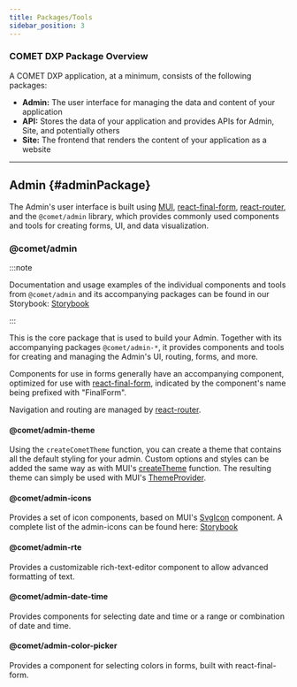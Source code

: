 ```yaml
---
title: Packages/Tools
sidebar_position: 3
---
```


### COMET DXP Package Overview

A COMET DXP application, at a minimum, consists of the following packages:

-   **Admin:** The user interface for managing the data and content of your application
-   **API:** Stores the data of your application and provides APIs for Admin, Site, and potentially others
-   **Site:** The frontend that renders the content of your application as a website

---

## Admin {#adminPackage}

The Admin's user interface is built using [MUI](https://mui.com/), [react-final-form](https://final-form.org/react), [react-router](https://reactrouter.com/), and the `@comet/admin` library, which provides commonly used components and tools for creating forms, UI, and data visualization.

### @comet/admin

:::note

Documentation and usage examples of the individual components and tools from `@comet/admin` and its accompanying packages can be found in our Storybook: [Storybook](https://comet-admin.netlify.app/)

:::

This is the core package that is used to build your Admin. Together with its accompanying packages `@comet/admin-*`, it provides components and tools for creating and managing the Admin's UI, routing, forms, and more.

Components for use in forms generally have an accompanying component, optimized for use with [react-final-form](https://final-form.org/react), indicated by the component's name being prefixed with "FinalForm".

Navigation and routing are managed by [react-router](https://reactrouter.com/).

#### @comet/admin-theme

Using the `createCometTheme` function, you can create a theme that contains all the default styling for your admin. Custom options and styles can be added the same way as with MUI's [createTheme](https://mui.com/material-ui/customization/theming/#api) function. The resulting theme can simply be used with MUI's [ThemeProvider](https://mui.com/material-ui/customization/theming/#theme-provider).

#### @comet/admin-icons

Provides a set of icon components, based on MUI's [SvgIcon](https://mui.com/material-ui/icons/#svgicon) component.
A complete list of the admin-icons can be found here: [Storybook](https://comet-admin.netlify.app/?path=/story/docs-icons-list--page)

<!--TODO: The link will change to “https://comet-admin.netlify.app/?path=/story/docs-icons-all-icons--page“ when merged: -->

#### @comet/admin-rte

Provides a customizable rich-text-editor component to allow advanced formatting of text.

#### @comet/admin-date-time

Provides components for selecting date and time or a range or combination of date and time.

#### @comet/admin-color-picker

Provides a component for selecting colors in forms, built with react-final-form.

